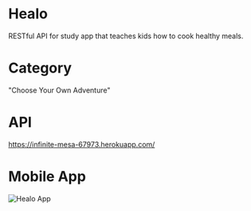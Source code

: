 # Healo

RESTful API for study app that teaches kids how to cook healthy meals.

# Category 

"Choose Your Own Adventure"

# API

https://infinite-mesa-67973.herokuapp.com/

# Mobile App

![Healo App](https://dev-to-uploads.s3.amazonaws.com/uploads/articles/nu7vvvwuw0v6u7k4ux21.png)
